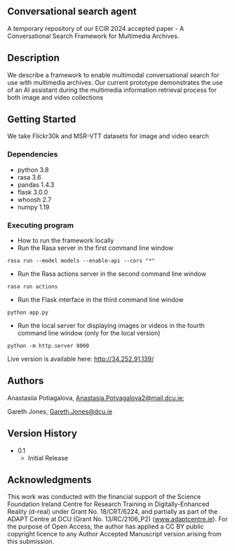 ## Conversational search agent

A temporary repository of our ECIR 2024 accepted paper - A Conversational Search Framework for Multimedia Archives.

## Description

We describe a framework to enable multimodal conversational search for use with multimedia archives. Our current prototype demonstrates the use of an AI assistant during the multimedia information retrieval process for both image and video collections

## Getting Started
We take Flickr30k and MSR-VTT datasets for image and video search 
### Dependencies

* python 3.8
* rasa 3.6
* pandas 1.4.3
* flask 3.0.0
* whoosh 2.7
* numpy 1.19

### Executing program

* How to run the framework locally
* Run the Rasa server in the first command line window
```
rasa run --model models --enable-api --cors "*"
```
* Run the Rasa actions server in the second command line window
```
rasa run actions
```
* Run the Flask interface in the third command line window
```
python app.py
```
* Run the local server for displaying images or videos in the fourth command line window (only for the local version)
```
python -m http.server 8000
```
Live version is available here: http://34.252.91.139/

## Authors
Anastasiia Potiagalova,
Anastasia.Potyagalova2@mail.dcu.ie;

Gareth Jones,
Gareth.Jones@dcu.ie
## Version History

* 0.1
    * Initial Release


## Acknowledgments

This work was conducted with the financial support of the Science Foundation Ireland Centre for Research Training in Digitally-Enhanced Reality (d-real) under Grant No. 18/CRT/6224, and partially as part of the ADAPT Centre at DCU (Grant No. 13/RC/2106\_P2) (www.adaptcentre.ie). For the purpose of Open Access, the author has applied a CC BY public copyright licence to any Author Accepted Manuscript version arising from this submission. 

